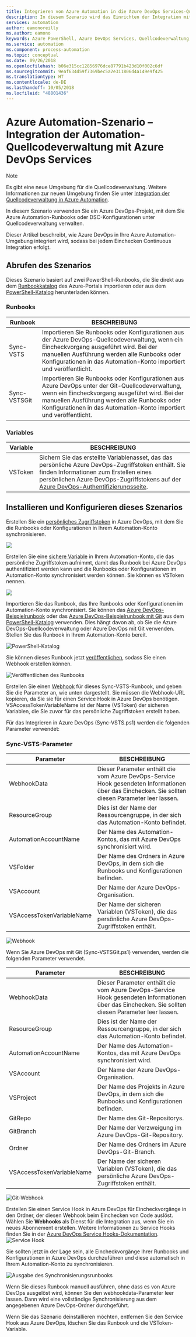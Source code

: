 ```yaml
---
title: Integrieren von Azure Automation in die Azure DevOps Services-Quellcodeverwaltung
description: In diesem Szenario wird das Einrichten der Integration mit einem Azure Automation-Konto und der Azure DevOps Services-Quellcodeverwaltung erläutert.
services: automation
author: eamonoreilly
ms.author: eamono
keywords: Azure PowerShell, Azure DevOps Services, Quellcodeverwaltung, Automation
ms.service: automation
ms.component: process-automation
ms.topic: conceptual
ms.date: 09/26/2018
ms.openlocfilehash: b06e315cc12856976dce87791b423d10f002c6df
ms.sourcegitcommit: 9eaf634d59f7369bec5a2e311806d4a149e9f425
ms.translationtype: HT
ms.contentlocale: de-DE
ms.lasthandoff: 10/05/2018
ms.locfileid: "48801436"
---
```

# <a name="azure-automation-scenario---automation-source-control-integration-with-azure-devops"></a>Azure Automation-Szenario – Integration der Automation-Quellcodeverwaltung mit Azure DevOps Services

> [!NOTE]
> Es gibt eine neue Umgebung für die Quellcodeverwaltung. Weitere Informationen zur neuen Umgebung finden Sie unter [Integration der Quellcodeverwaltung in Azure Automation](source-control-integration.md).

In diesem Szenario verwenden Sie ein Azure DevOps-Projekt, mit dem Sie Azure Automation-Runbooks oder DSC-Konfigurationen unter Quellcodeverwaltung verwalten.

Dieser Artikel beschreibt, wie Azure DevOps in Ihre Azure Automation-Umgebung integriert wird, sodass bei jedem Einchecken Continuous Integration erfolgt.

## <a name="getting-the-scenario"></a>Abrufen des Szenarios

Dieses Szenario basiert auf zwei PowerShell-Runbooks, die Sie direkt aus dem [Runbookkatalog](automation-runbook-gallery.md) des Azure-Portals importieren oder aus dem [PowerShell-Katalog](https://www.powershellgallery.com) herunterladen können.

### <a name="runbooks"></a>Runbooks

Runbook | BESCHREIBUNG|
--------|------------|
Sync-VSTS | Importieren Sie Runbooks oder Konfigurationen aus der Azure DevOps-Quellcodeverwaltung, wenn ein Eincheckvorgang ausgeführt wird. Bei der manuellen Ausführung werden alle Runbooks oder Konfigurationen in das Automation-Konto importiert und veröffentlicht.| 
Sync-VSTSGit | Importieren Sie Runbooks oder Konfigurationen aus Azure DevOps unter der Git-Quellcodeverwaltung, wenn ein Eincheckvorgang ausgeführt wird. Bei der manuellen Ausführung werden alle Runbooks oder Konfigurationen in das Automation-Konto importiert und veröffentlicht.|

### <a name="variables"></a>Variables

Variable | BESCHREIBUNG|
-----------|------------|
VSToken | Sichern Sie das erstellte Variablenasset, das das persönliche Azure DevOps-Zugriffstoken enthält. Sie finden Informationen zum Erstellen eines persönlichen Azure DevOps-Zugriffstokens auf der [Azure DevOps-Authentifizierungsseite](/azure/devops/organizations/accounts/use-personal-access-tokens-to-authenticate).

## <a name="installing-and-configuring-this-scenario"></a>Installieren und Konfigurieren dieses Szenarios

Erstellen Sie ein [persönliches Zugriffstoken](/azure/devops/organizations/accounts/use-personal-access-tokens-to-authenticate) in Azure DevOps, mit dem Sie die Runbooks oder Konfigurationen in Ihrem Automation-Konto synchronisieren.

![](media/automation-scenario-source-control-integration-with-VSTS/VSTSPersonalToken.png) 

Erstellen Sie eine [sichere Variable](automation-variables.md) in Ihrem Automation-Konto, die das persönliche Zugriffstoken aufnimmt, damit das Runbook bei Azure DevOps authentifiziert werden kann und die Runbooks oder Konfigurationen im Automation-Konto synchronisiert werden können. Sie können es VSToken nennen.

![](media/automation-scenario-source-control-integration-with-VSTS/VSTSTokenVariable.png)

Importieren Sie das Runbook, das Ihre Runbooks oder Konfigurationen im Automation-Konto synchronisiert. Sie können das [Azure DevOps-Beispielrunbook](https://www.powershellgallery.com/packages/Sync-VSTS) oder das [Azure DevOps-Beispielrunbook mit Git](https://www.powershellgallery.com/packages/Sync-VSTSGit) aus dem [PowerShell-Katalog](https://www.powershellgallery.com) verwenden. Dies hängt davon ab, ob Sie die Azure DevOps-Quellcodeverwaltung oder Azure DevOps mit Git verwenden. Stellen Sie das Runbook in Ihrem Automation-Konto bereit.

![PowerShell-Katalog](media/automation-scenario-source-control-integration-with-VSTS/VSTSPowerShellGallery.png)

Sie können dieses Runbook jetzt [veröffentlichen](automation-creating-importing-runbook.md#publishing-a-runbook), sodass Sie einen Webhook erstellen können.

![Veröffentlichen des Runbooks](media/automation-scenario-source-control-integration-with-VSTS/VSTSPublishRunbook.png)

Erstellen Sie einen [Webhook](automation-webhooks.md) für dieses Sync-VSTS-Runbook, und geben Sie die Parameter an, wie unten dargestellt. Sie müssen die Webhook-URL kopieren, da Sie sie für einen Service Hook in Azure DevOps benötigen. VSAccessTokenVariableName ist der Name (VSToken) der sicheren Variablen, die Sie zuvor für das persönliche Zugriffstoken erstellt haben.

Für das Integrieren in Azure DevOps (Sync-VSTS.ps1) werden die folgenden Parameter verwendet:

### <a name="sync-vsts-parameters"></a>Sync-VSTS-Parameter

Parameter | BESCHREIBUNG|
--------|------------|
WebhookData | Dieser Parameter enthält die vom Azure DevOps-Service Hook gesendeten Informationen über das Einchecken. Sie sollten diesen Parameter leer lassen.| 
ResourceGroup | Dies ist der Name der Ressourcengruppe, in der sich das Automation-Konto befindet.|
AutomationAccountName | Der Name des Automation-Kontos, das mit Azure DevOps synchronisiert wird.|
VSFolder | Der Name des Ordners in Azure DevOps, in dem sich die Runbooks und Konfigurationen befinden.|
VSAccount | Der Name der Azure DevOps-Organisation.|
VSAccessTokenVariableName | Der Name der sicheren Variablen (VSToken), die das persönliche Azure DevOps-Zugriffstoken enthält.|

![Webhook](media/automation-scenario-source-control-integration-with-VSTS/VSTSWebhook.png)

Wenn Sie Azure DevOps mit Git (Sync-VSTSGit.ps1) verwenden, werden die folgenden Parameter verwendet.

Parameter | BESCHREIBUNG|
--------|------------|
WebhookData | Dieser Parameter enthält die vom Azure DevOps-Service Hook gesendeten Informationen über das Einchecken. Sie sollten diesen Parameter leer lassen.|
ResourceGroup | Dies ist der Name der Ressourcengruppe, in der sich das Automation-Konto befindet.|
AutomationAccountName | Der Name des Automation-Kontos, das mit Azure DevOps synchronisiert wird.|
VSAccount | Der Name der Azure DevOps-Organisation.|
VSProject | Der Name des Projekts in Azure DevOps, in dem sich die Runbooks und Konfigurationen befinden.|
GitRepo | Der Name des Git-Repositorys.|
GitBranch | Der Name der Verzweigung im Azure DevOps-Git-Repository.|
Ordner | Der Name des Ordners im Azure DevOps-Git-Branch.|
VSAccessTokenVariableName | Der Name der sicheren Variablen (VSToken), die das persönliche Azure DevOps-Zugriffstoken enthält.|

![Git-Webhook](media/automation-scenario-source-control-integration-with-VSTS/VSTSGitWebhook.png)

Erstellen Sie einen Service Hook in Azure DevOps für Eincheckvorgänge in den Ordner, der diesen Webhook beim Einchecken von Code auslöst. Wählen Sie **Webhooks** als Dienst für die Integration aus, wenn Sie ein neues Abonnement erstellen. Weitere Informationen zu Service Hooks finden Sie in der [Azure DevOps Service Hooks-Dokumentation](https://www.visualstudio.com/docs/marketplace/integrate/service-hooks/get-started).
![Service Hook](media/automation-scenario-source-control-integration-with-VSTS/VSTSServiceHook.png)

Sie sollten jetzt in der Lage sein, alle Eincheckvorgänge Ihrer Runbooks und Konfigurationen in Azure DevOps durchzuführen und diese automatisch in Ihrem Automation-Konto zu synchronisieren.

![Ausgabe des Synchronisierungsrunbooks](media/automation-scenario-source-control-integration-with-VSTS/VSTSSyncRunbookOutput.png)

Wenn Sie dieses Runbook manuell ausführen, ohne dass es von Azure DevOps ausgelöst wird, können Sie den webhookdata-Parameter leer lassen. Dann wird eine vollständige Synchronisierung aus dem angegebenen Azure DevOps-Ordner durchgeführt.

Wenn Sie das Szenario deinstallieren möchten, entfernen Sie den Service Hook aus Azure DevOps, löschen Sie das Runbook und die VSToken-Variable.

